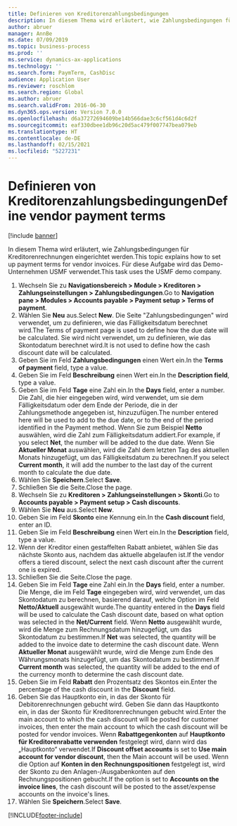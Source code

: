 ```yaml
---
title: Definieren von Kreditorenzahlungsbedingungen
description: In diesem Thema wird erläutert, wie Zahlungsbedingungen für Kreditorenrechnungen eingerichtet werden.
author: abruer
manager: AnnBe
ms.date: 07/09/2019
ms.topic: business-process
ms.prod: ''
ms.service: dynamics-ax-applications
ms.technology: ''
ms.search.form: PaymTerm, CashDisc
audience: Application User
ms.reviewer: roschlom
ms.search.region: Global
ms.author: abruer
ms.search.validFrom: 2016-06-30
ms.dyn365.ops.version: Version 7.0.0
ms.openlocfilehash: d6a37272694609be14b566dae3c6cf561d4c6d2f
ms.sourcegitcommit: eaf330dbee1db96c20d5ac479f007747bea079eb
ms.translationtype: HT
ms.contentlocale: de-DE
ms.lasthandoff: 02/15/2021
ms.locfileid: "5227231"
---
```

# <a name="define-vendor-payment-terms"></a><span data-ttu-id="1da11-103">Definieren von Kreditorenzahlungsbedingungen</span><span class="sxs-lookup"><span data-stu-id="1da11-103">Define vendor payment terms</span></span>

[!include [banner](../../includes/banner.md)]

<span data-ttu-id="1da11-104">In diesem Thema wird erläutert, wie Zahlungsbedingungen für Kreditorenrechnungen eingerichtet werden.</span><span class="sxs-lookup"><span data-stu-id="1da11-104">This topic explains how to set up payment terms for vendor invoices.</span></span> <span data-ttu-id="1da11-105">Für diese Aufgabe wird das Demo-Unternehmen USMF verwendet.</span><span class="sxs-lookup"><span data-stu-id="1da11-105">This task uses the USMF demo company.</span></span>

1. <span data-ttu-id="1da11-106">Wechseln Sie zu **Navigationsbereich > Module > Kreditoren > Zahlungseinstellungen > Zahlungsbedingungen**.</span><span class="sxs-lookup"><span data-stu-id="1da11-106">Go to **Navigation pane > Modules > Accounts payable > Payment setup > Terms of payment**.</span></span>
2. <span data-ttu-id="1da11-107">Wählen Sie **Neu** aus.</span><span class="sxs-lookup"><span data-stu-id="1da11-107">Select **New**.</span></span> <span data-ttu-id="1da11-108">Die Seite "Zahlungsbedingungen" wird verwendet, um zu definieren, wie das Fälligkeitsdatum berechnet wird.</span><span class="sxs-lookup"><span data-stu-id="1da11-108">The Terms of payment page is used to define how the due date will be calculated.</span></span> <span data-ttu-id="1da11-109">Sie wird nicht verwendet, um zu definieren, wie das Skontodatum berechnet wird.</span><span class="sxs-lookup"><span data-stu-id="1da11-109">It is not used to define how the cash discount date will be calculated.</span></span>  
3. <span data-ttu-id="1da11-110">Geben Sie im Feld **Zahlungsbedingungen** einen Wert ein.</span><span class="sxs-lookup"><span data-stu-id="1da11-110">In the **Terms of payment** field, type a value.</span></span>
4. <span data-ttu-id="1da11-111">Geben Sie im Feld **Beschreibung** einen Wert ein.</span><span class="sxs-lookup"><span data-stu-id="1da11-111">In the **Description field**, type a value.</span></span>
5. <span data-ttu-id="1da11-112">Geben Sie im Feld **Tage** eine Zahl ein.</span><span class="sxs-lookup"><span data-stu-id="1da11-112">In the **Days** field, enter a number.</span></span> <span data-ttu-id="1da11-113">Die Zahl, die hier eingegeben wird, wird verwendet, um sie dem Fälligkeitsdatum oder dem Ende der Periode, die in der Zahlungsmethode angegeben ist, hinzuzufügen.</span><span class="sxs-lookup"><span data-stu-id="1da11-113">The number entered here will be used to add to the due date, or to the end of the period identified in the Payment method.</span></span> <span data-ttu-id="1da11-114">Wenn Sie zum Beispiel **Netto** auswählen, wird die Zahl zum Fälligkeitsdatum addiert.</span><span class="sxs-lookup"><span data-stu-id="1da11-114">For example, if you select **Net**, the number will be added to the due date.</span></span> <span data-ttu-id="1da11-115">Wenn Sie **Aktueller Monat** auswählen, wird die Zahl dem letzten Tag des aktuellen Monats hinzugefügt, um das Fälligkeitsdatum zu berechnen.</span><span class="sxs-lookup"><span data-stu-id="1da11-115">If you select **Current month**, it will add the number to the last day of the current month to calculate the due date.</span></span>  
6. <span data-ttu-id="1da11-116">Wählen Sie **Speichern**.</span><span class="sxs-lookup"><span data-stu-id="1da11-116">Select **Save**.</span></span>
7. <span data-ttu-id="1da11-117">Schließen Sie die Seite.</span><span class="sxs-lookup"><span data-stu-id="1da11-117">Close the page.</span></span>
8. <span data-ttu-id="1da11-118">Wechseln Sie zu **Kreditoren > Zahlungseinstellungen > Skonti**.</span><span class="sxs-lookup"><span data-stu-id="1da11-118">Go to **Accounts payable > Payment setup > Cash discounts**.</span></span>
9. <span data-ttu-id="1da11-119">Wählen Sie **Neu** aus.</span><span class="sxs-lookup"><span data-stu-id="1da11-119">Select **New**.</span></span>
10. <span data-ttu-id="1da11-120">Geben Sie im Feld **Skonto** eine Kennung ein.</span><span class="sxs-lookup"><span data-stu-id="1da11-120">In the **Cash discount** field, enter an ID.</span></span>
11. <span data-ttu-id="1da11-121">Geben Sie im Feld **Beschreibung** einen Wert ein.</span><span class="sxs-lookup"><span data-stu-id="1da11-121">In the **Description** field, type a value.</span></span>
12. <span data-ttu-id="1da11-122">Wenn der Kreditor einen gestaffelten Rabatt anbietet, wählen Sie das nächste Skonto aus, nachdem das aktuelle abgelaufen ist.</span><span class="sxs-lookup"><span data-stu-id="1da11-122">If the vendor offers a tiered discount, select the next cash discount after the current one is expired.</span></span>
13. <span data-ttu-id="1da11-123">Schließen Sie die Seite.</span><span class="sxs-lookup"><span data-stu-id="1da11-123">Close the page.</span></span>
14. <span data-ttu-id="1da11-124">Geben Sie im Feld **Tage** eine Zahl ein.</span><span class="sxs-lookup"><span data-stu-id="1da11-124">In the **Days** field, enter a number.</span></span> <span data-ttu-id="1da11-125">Die Menge, die im Feld **Tage** eingegeben wird, wird verwendet, um das Skontodatum zu berechnen, basierend darauf, welche Option im Feld **Netto/Aktuell** ausgewählt wurde.</span><span class="sxs-lookup"><span data-stu-id="1da11-125">The quantity entered in the **Days** field will be used to calculate the Cash discount date, based on what option was selected in the **Net/Current** field.</span></span> <span data-ttu-id="1da11-126">Wenn **Netto** ausgewählt wurde, wird die Menge zum Rechnungsdatum hinzugefügt, um das Skontodatum zu bestimmen.</span><span class="sxs-lookup"><span data-stu-id="1da11-126">If **Net** was selected, the quantity will be added to the invoice date to determine the cash discount date.</span></span> <span data-ttu-id="1da11-127">Wenn **Aktueller Monat** ausgewählt wurde, wird die Menge zum Ende des Währungsmonats hinzugefügt, um das Skontodatum zu bestimmen.</span><span class="sxs-lookup"><span data-stu-id="1da11-127">If **Current month** was selected, the quantity will be added to the end of the currency month to determine the cash discount date.</span></span>  
15. <span data-ttu-id="1da11-128">Geben Sie im Feld **Rabatt** den Prozentsatz des Skontos ein.</span><span class="sxs-lookup"><span data-stu-id="1da11-128">Enter the percentage of the cash discount in the **Discount** field.</span></span> 
16. <span data-ttu-id="1da11-129">Geben Sie das Hauptkonto ein, in das der Skonto für Debitorenrechnungen gebucht wird. Geben Sie dann das Hauptkonto ein, in das der Skonto für Kreditorenrechnungen gebucht wird.</span><span class="sxs-lookup"><span data-stu-id="1da11-129">Enter the main account to which the cash discount will be posted for customer invoices, then enter the main account to which the cash discount will be posted for vendor invoices.</span></span> <span data-ttu-id="1da11-130">Wenn **Rabattgegenkonten** auf **Hauptkonto für Kreditorenrabatte verwenden** festgelegt wird, dann wird das „Hauptkonto“ verwendet.</span><span class="sxs-lookup"><span data-stu-id="1da11-130">If **Discount offset accounts** is set to **Use main account for vendor discount**, then the Main account will be used.</span></span> <span data-ttu-id="1da11-131">Wenn die Option auf **Konten in den Rechnungspositionen** festgelegt ist, wird der Skonto zu den Anlagen-/Ausgabenkonten auf den Rechnungspositionen gebucht.</span><span class="sxs-lookup"><span data-stu-id="1da11-131">If the option is set to **Accounts on the invoice lines**, the cash discount will be posted to the asset/expense accounts on the invoice's lines.</span></span>  
17. <span data-ttu-id="1da11-132">Wählen Sie **Speichern**.</span><span class="sxs-lookup"><span data-stu-id="1da11-132">Select **Save**.</span></span>



[!INCLUDE[footer-include](../../../includes/footer-banner.md)]